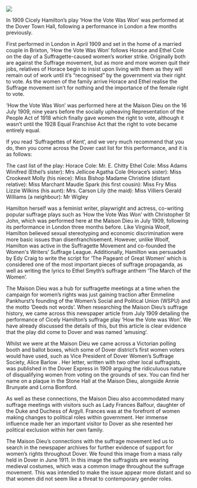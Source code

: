<a href="https://juncture-digital.org"><img src="https://juncture-digital.org/images/ve-button.png"></a>

<param ve-config title="Women's Suffrage In Dover" author="Madeleine Byatt and Anneliese Woodhouse" layout="vtl" banner="xxx">

<param ve-entity eid="Q2051722" aliases="Yalding">

In 1909 Cicely Hamilton’s play ‘How the Vote Was Won’ was performed at the Dover Town Hall, following a performance in London a few months previously. 

First performed in London in April 1909 and set in the home of a married couple in Brixton, ‘How the Vote Was Won’ follows Horace and Ethel Cole on the day of a Suffragette-caused women’s worker strike. Originally both are against the Suffrage movement, but as more and more women quit their jobs, relatives of Horace begin to insist upon living with them as they will remain out of work until it’s “recognised” by the government via their right to vote. As the women of the family arrive Horace and Ethel realise the Suffrage movement isn’t for nothing and the importance of the female right to vote. 

‘How the Vote Was Won’ was performed here at the Maison Dieu on the 16 July 1909, nine years before the socially upheaving Representation of the People Act of 1918 which finally gave women the right to vote, although it wasn’t until the 1928 Equal Franchise Act that the right to vote became entirely equal.

If you read ‘Suffragettes of Kent’, and we very much recommend that you do, then you come across the Dover cast list for this performance, and it is as follows:

The cast list of the play:
Horace Cole: Mr. E. Chitty
Ethel Cole: Miss Adams
Winifred (Ethel’s sister): Mrs Jellicoe
Agatha Cole (Horace’s sister): Miss Crookewit
Molly (his niece): Miss Bishop
Madame Christine (distant relative): Miss Marchant
Maudie Spark (his first cousin): Miss Fry
Miss Lizzie Wilkins (his aunt): Mrs. Carson
Lily (the maid): Miss Villiers
Gerald Williams (a neighbour): Mr Wigley 

Hamilton herself was a feminist writer, playwright and actress, co-writing popular suffrage plays such as ‘How the Vote Was Won’ with Christopher St John, which was performed here at the Maison Dieu in July 1909, following its performance in London three months before. Like Virginia Woolf, Hamilton believed sexual stereotyping and economic discrimination were more basic issues than disenfranchisement. However, unlike Woolf, Hamilton was active in the Suffragette Movement and co-founded the Women's Writers’ Suffrage League. Additionally, Hamilton was persuaded by Edy Craig to write the script for ‘The Pageant of Great Women’ which is considered one of the most important pieces of suffrage propaganda, as well as writing the lyrics to Ethel Smyth’s suffrage anthem ‘The March of the Women’. 

The Maison Dieu was a hub for suffragette meetings at a time when the campaign for women’s rights was just gaining traction after Emmeline Pankhurst’s founding of the Women’s Social and Political Union (WSPU) and the motto ‘Deeds not words’. When researching the Maison Dieu’s suffrage history, we came across this newspaper article from July 1909 detailing the performance of Cicely Hamilton’s suffrage play ‘How the Vote was Won’. We have already discussed the details of this, but this article is clear evidence that the play did come to Dover and was named ‘amusing’. 

Whilst we were at the Maison Dieu we came across a Victorian polling booth and ballot boxes, which some of Dover district’s first women voters would have used, such as Vice President of Dover Women’s Suffrage Society, Alice Barlow . Her letter, written with two other local suffragists, was published in the Dover Express in 1909 arguing the ridiculuous nature of disqualifying women from voting on the grounds of sex. You can find her name  on a plaque in the Stone Hall at the Maison Dieu, alongside  Annie Brunyate and Lorna Bomford.
<param ve-image url="https://stor.artstor.org/stor/188d8a9b-7514-4dd2-99ce-040624cef0e6" label="Plaque to Dover suffragists in the Maison Dieu" attribution="Martin Crowther">

As well as these connections, the Maison Dieu also accommodated many suffrage meetings with visitors such as Lady Frances Balfour, daughter of the Duke and Duchess of Argyll. Frances was at the forefront of women making changes to political roles within government. Her immense influence made her an important visitor to Dover as she resented her political exclusion within her own family.

The Maison Dieu’s connections with the suffrage movement led us to search in the newspaper archives for further evidence of support for women’s rights throughout Dover. We found this image from a mass rally held in Dover in June 1911. In this image the suffragists are wearing medieval costumes, which was a common image throughout the suffrage movement. This was intended to make the issue appear more distant and so that women did not seem like a threat to contemporary gender roles. 


